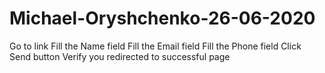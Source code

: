 # Michael-Oryshchenko-26-06-2020
Go to link
Fill the Name field
Fill the Email field
Fill the Phone field
Click Send button
Verify you redirected to successful page
